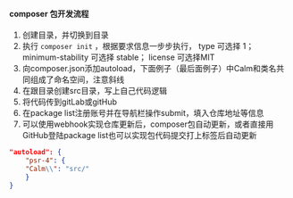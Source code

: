 #### composer 包开发流程

1. 创建目录，并切换到目录
2. 执行 ``` composer init ``` ，根据要求信息一步步执行， type 可选择 1； minimum-stability 可选择 stable； license 可选择MIT
3. 向composer.json添加autoload，下面例子（最后面例子）中Calm和类名共同组成了命名空间，注意斜线
4. 在跟目录创建src目录，写上自己代码逻辑
5. 将代码传到gitLab或gitHub
6. 在package list注册账号并在导航栏操作submit，填入仓库地址等信息
7. 可以使用webhook实现仓库更新后，composer包自动更新，或者直接用GitHub登陆package list也可以实现包代码提交打上标签后自动更新

``` json
"autoload": {
    "psr-4": {
    "Calm\\": "src/"
    }
}
```